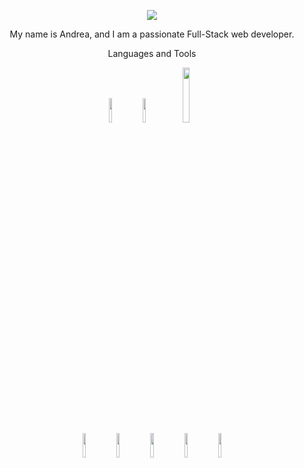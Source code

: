 <p align="center">
  <img src="![image](https://github.com/TechnoAndy/TechnoAndy/assets/47176316/a8fafe9d-940d-4d6f-8664-9fb56e7ed5b9)
"/>
</p>


<p align="center"> My name is Andrea, and I am a passionate Full-Stack web developer.</p>

<p align="center"> Languages and Tools </p>
<p align="center"><code><img width="10%" src="https://www.vectorlogo.zone/logos/w3_html5/w3_html5-ar21.svg"></code>
<code><img width="10%" src="https://www.vectorlogo.zone/logos/w3_css/w3_css-ar21.svg"></code>
  <img width="15%" src="https://www.vectorlogo.zone/logos/javascript/javascript-horizontal.svg"></code>
  <br />
<code><img width="10%" src="https://www.vectorlogo.zone/logos/github/github-ar21.svg"></code>
<code><img width="10%" src="https://www.vectorlogo.zone/logos/git-scm/git-scm-ar21.svg"></code>
<code><img width="10%" src="https://www.vectorlogo.zone/logos/reactjs/reactjs-ar21.svg"></code>
<code><img width="10%" src="https://www.vectorlogo.zone/logos/ruby-lang/ruby-lang-ar21.svg"></code>
<code><img width="10%" src="https://www.vectorlogo.zone/logos/postgresql/postgresql-ar21.svg"></code>
</p>
